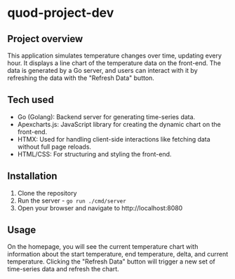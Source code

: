 # quod-project-dev

## Project overview
This application simulates temperature changes over time, updating every hour. It displays a line chart of the temperature data on the front-end. The data is generated by a Go server, and users can interact with it by refreshing the data with the "Refresh Data" button.

## Tech used
- Go (Golang): Backend server for generating time-series data.
- Apexcharts.js: JavaScript library for creating the dynamic chart on the front-end.
- HTMX: Used for handling client-side interactions like fetching data without full page reloads.
- HTML/CSS: For structuring and styling the front-end.

## Installation
1. Clone the repository
2. Run the server - `go run ./cmd/server`
3. Open your browser and navigate to http://localhost:8080

## Usage
On the homepage, you will see the current temperature chart with information about the start temperature, end temperature, delta, and current temperature.
Clicking the "Refresh Data" button will trigger a new set of time-series data and refresh the chart.
